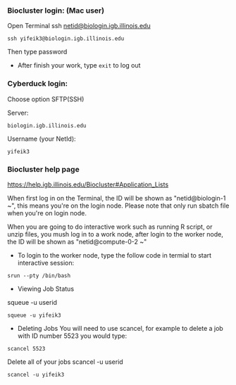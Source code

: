 ### Biocluster login: (Mac user)

Open Terminal
ssh netid@biologin.igb.illinois.edu

```
ssh yifeik3@biologin.igb.illinois.edu
```

Then type password

- After finish your work, type `exit` to log out

### Cyberduck login:

Choose option SFTP(SSH)

Server:

```
biologin.igb.illinois.edu
```

Username (your NetId):

```
yifeik3
```

### Biocluster help page

https://help.igb.illinois.edu/Biocluster#Application_Lists

When first log in on the Terminal, the ID will be shown as "netid@biologin-1 ~", this means you're on the login node.
Please note that only run sbatch file when you're on login node.

When you are going to do interactive work such as running R script, or unzip files, you mush log in to a work node, after login to the worker node, the ID will be shown as "netid@compute-0-2 ~"

- To login to the worker node, type the follow code in termial to start interactive session:

```
srun --pty /bin/bash
```

- Viewing Job Status

squeue -u userid

```
squeue -u yifeik3
```

- Deleting Jobs
  You will need to use scancel, for example to delete a job with ID number 5523 you would type:

```
scancel 5523
```

Delete all of your jobs
scancel -u userid

```
scancel -u yifeik3
```
